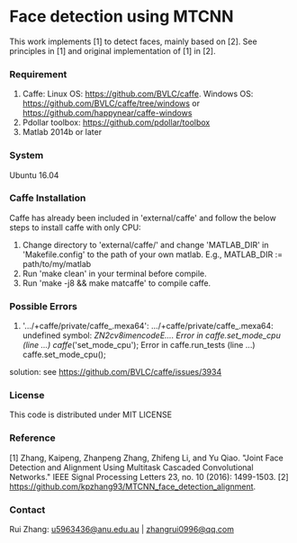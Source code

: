 # Face detection using MTCNN
This work implements [1] to detect faces, mainly based on [2]. See principles in [1] and original implementation of [1] in [2]. 

### Requirement
1. Caffe: Linux OS: https://github.com/BVLC/caffe. Windows OS: https://github.com/BVLC/caffe/tree/windows or https://github.com/happynear/caffe-windows 
2. Pdollar toolbox: https://github.com/pdollar/toolbox
3. Matlab 2014b or later

### System
Ubuntu 16.04

### Caffe Installation
Caffe has already been included in 'external/caffe' and follow the below steps to install caffe with only CPU:
1. Change directory to 'external/caffe/' and change 'MATLAB_DIR' in 'Makefile.config' to the path of your own matlab. E.g., MATLAB_DIR := path/to/my/matlab
2. Run 'make clean' in your terminal before compile.
3. Run 'make -j8 && make matcaffe' to compile caffe.

### Possible Errors
1. '.../+caffe/private/caffe_.mexa64':
    .../+caffe/private/caffe_.mexa64: undefined symbol: _ZN2cv8imencodeE....
Error in caffe.set_mode_cpu (line ...)
caffe_('set_mode_cpu');
Error in caffe.run_tests (line ...)
caffe.set_mode_cpu();

solution: see https://github.com/BVLC/caffe/issues/3934

### License
This code is distributed under MIT LICENSE

### Reference
[1] Zhang, Kaipeng, Zhanpeng Zhang, Zhifeng Li, and Yu Qiao. "Joint Face Detection and Alignment Using Multitask Cascaded Convolutional Networks." IEEE Signal Processing Letters 23, no. 10 (2016): 1499-1503.
[2] https://github.com/kpzhang93/MTCNN_face_detection_alignment.

### Contact
Rui Zhang: u5963436@anu.edu.au | zhangrui0996@qq.com
